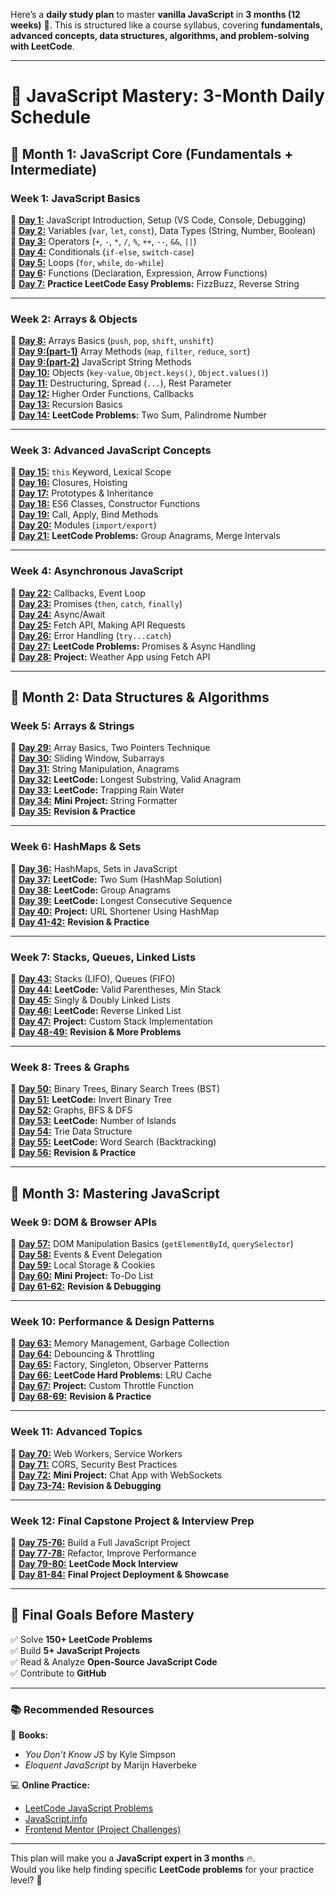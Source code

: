 Here’s a **daily study plan** to master **vanilla JavaScript** in **3 months (12 weeks)** 🚀. This is structured like a course syllabus, covering **fundamentals, advanced concepts, data structures, algorithms, and problem-solving with LeetCode**.

---

# 📅 **JavaScript Mastery: 3-Month Daily Schedule**

## **📌 Month 1: JavaScript Core (Fundamentals + Intermediate)**

### **Week 1: JavaScript Basics**

🔹 **[Day 1:](./month_1/week_1/day_1)** JavaScript Introduction, Setup (VS Code, Console, Debugging)  
🔹 **[Day 2:](./month_1/week_1/day_2)** Variables (`var`, `let`, `const`), Data Types (String, Number, Boolean)  
🔹 **[Day 3:](./month_1/week_1/day_3)** Operators (`+`, `-`, `*`, `/`, `%`, `++`, `--`, `&&`, `||`)  
🔹 **[Day 4:](./month_1/week_1/day_4)** Conditionals (`if-else`, `switch-case`)  
🔹 **[Day 5:](./month_1/week_1/day_5)** Loops (`for`, `while`, `do-while`)  
🔹 **[Day 6](./month_1/week_1/day_6):** Functions (Declaration, Expression, Arrow Functions)  
🔹 **[Day 7:](./month_1/week_1/day_7)** **Practice LeetCode Easy Problems:** FizzBuzz, Reverse String

---

### **Week 2: Arrays & Objects**

🔹 **[Day 8:](./month_1/week_2/day_8)** Arrays Basics (`push`, `pop`, `shift`, `unshift`)  
🔹 **[Day 9:(part-1)](./month_1/week_2/day_9-1)** Array Methods (`map`, `filter`, `reduce`, `sort`)  
🔹 **[Day 9:(part-2)](./month_1/week_2/day_9-2)** JavaScript String Methods  
🔹 **[Day 10:](./month_1/week_2/day_10)** Objects (`key-value`, `Object.keys()`, `Object.values()`)  
🔹 **[Day 11:](./month_1/week_2/day_11)** Destructuring, Spread (`...`), Rest Parameter  
🔹 **[Day 12:](./month_1/week_2/day_12)** Higher Order Functions, Callbacks  
🔹 **[Day 13:](./month_1/week_2/day_13)** Recursion Basics  
🔹 **[Day 14:](./month_1/week_2/day_14)** **LeetCode Problems:** Two Sum, Palindrome Number

---

### **Week 3: Advanced JavaScript Concepts**

🔹 **[Day 15:](./month_1/week_3/day_15)** `this` Keyword, Lexical Scope  
🔹 **[Day 16:](./month_1/week_3/day_16)** Closures, Hoisting  
🔹 **[Day 17:](./month_1/week_3/day_17)** Prototypes & Inheritance  
🔹 **[Day 18:](./month_1/week_3/day_18)** ES6 Classes, Constructor Functions  
🔹 **[Day 19:](./month_1/week_3/day_19)** Call, Apply, Bind Methods  
🔹 **[Day 20:](./month_1/week_3/day_20)** Modules (`import/export`)  
🔹 **[Day 21:](./month_1/week_3/day_21)** **LeetCode Problems:** Group Anagrams, Merge Intervals

---

### **Week 4: Asynchronous JavaScript**

🔹 **[Day 22:](./month_1/week_4/day_22/README.md)** Callbacks, Event Loop  
🔹 **[Day 23:](./month_1/week_4/day_23/README.md)** Promises (`then`, `catch`, `finally`)  
🔹 **[Day 24:](./month_1/week_4/day_24/README.md)** Async/Await  
🔹 **[Day 25:](./month_1/week_4/day_25/README.md)** Fetch API, Making API Requests  
🔹 **[Day 26:](./month_1/week_4/day_26/README.md)** Error Handling (`try...catch`)  
🔹 **[Day 27:](./month_1/week_4/day_27/README.md)** **LeetCode Problems:** Promises & Async Handling  
🔹 **[Day 28:](./month_1/week_4/day_28/README.md)** **Project:** Weather App using Fetch API

---

## **📌 Month 2: Data Structures & Algorithms**

### **Week 5: Arrays & Strings**

🔹 **[Day 29:](./month_1/week_5/day_29)** Array Basics, Two Pointers Technique  
🔹 **[Day 30:](./month_1/week_5/day_30)** Sliding Window, Subarrays  
🔹 **[Day 31:](./month_1/week_5/day_31)** String Manipulation, Anagrams  
🔹 **[Day 32:](./month_1/week_5/day_32)** **LeetCode:** Longest Substring, Valid Anagram  
🔹 **[Day 33:](./month_1/week_5/day_33)** **LeetCode:** Trapping Rain Water  
🔹 **[Day 34:](./month_1/week_5/day_34)** **Mini Project:** String Formatter  
🔹 **[Day 35:](./month_1/week_5/day_35)** **Revision & Practice**

---

### **Week 6: HashMaps & Sets**

🔹 **[Day 36:](./month_1/week_6/day_36/README.md)** HashMaps, Sets in JavaScript  
🔹 **[Day 37:](./month_1/week_6/day_37/README.md)** **LeetCode:** Two Sum (HashMap Solution)  
🔹 **[Day 38:](./month_1/week_6/day_38/README.md)** **LeetCode:** Group Anagrams  
🔹 **[Day 39:](./month_1/week_6/day_39/README.md)** **LeetCode:** Longest Consecutive Sequence  
🔹 **[Day 40:](./month_1/week_6/day_40/README.md)** **Project:** URL Shortener Using HashMap  
🔹 **[Day 41-42:](./month_1/week_6/day_41-42/README.md)** **Revision & Practice**

---

### **Week 7: Stacks, Queues, Linked Lists**

🔹 **[Day 43:](./month_1/week_7/day_43/README.md)** Stacks (LIFO), Queues (FIFO)  
🔹 **[Day 44:](./month_1/week_7/day_44/README.md)** **LeetCode:** Valid Parentheses, Min Stack  
🔹 **[Day 45:](./month_1/week_7/day_45/README.md)** Singly & Doubly Linked Lists  
🔹 **[Day 46:](./month_1/week_7/day_46/README.md)** **LeetCode:** Reverse Linked List  
🔹 **[Day 47:](./month_1/week_7/day_47/README.md)** **Project:** Custom Stack Implementation  
🔹 **[Day 48-49:](./month_1/week_7/day_48-49/README.md)** **Revision & More Problems**

---

### **Week 8: Trees & Graphs**

🔹 **[Day 50:](./month_1/week_8/day_50/README.md)** Binary Trees, Binary Search Trees (BST)  
🔹 **[Day 51:](./month_1/week_8/day_51/README.md)** **LeetCode:** Invert Binary Tree  
🔹 **[Day 52:](./month_1/week_8/day_52/README.md)** Graphs, BFS & DFS  
🔹 **[Day 53:](./month_1/week_8/day_53/README.md)** **LeetCode:** Number of Islands  
🔹 **[Day 54:](./month_1/week_8/day_54/README.md)** Trie Data Structure  
🔹 **[Day 55:](./month_1/week_8/day_55/README.md)** **LeetCode:** Word Search (Backtracking)  
🔹 **[Day 56:](./month_1/week_8/day_56/README.md)** **Revision & Practice**

---

## **📌 Month 3: Mastering JavaScript**

### **Week 9: DOM & Browser APIs**

🔹 **[Day 57:](./month_1/week_9/day_11/README.md)** DOM Manipulation Basics (`getElementById`, `querySelector`)  
🔹 **[Day 58:](./month_1/week_9/day_11/README.md)** Events & Event Delegation  
🔹 **[Day 59:](./month_1/week_9/day_11/README.md)** Local Storage & Cookies  
🔹 **[Day 60:](./month_1/week_9/day_11/README.md)** **Mini Project:** To-Do List  
🔹 **[Day 61-62:](./month_1/week_9/day_11/README.md)** **Revision & Debugging**

---

### **Week 10: Performance & Design Patterns**

🔹 **[Day 63:](./month_1/week_10/day_11/README.md)** Memory Management, Garbage Collection  
🔹 **[Day 64:](./month_1/week_10/day_11/README.md)** Debouncing & Throttling  
🔹 **[Day 65:](./month_1/week_10/day_11/README.md)** Factory, Singleton, Observer Patterns  
🔹 **[Day 66:](./month_1/week_10/day_11/README.md)** **LeetCode Hard Problems:** LRU Cache  
🔹 **[Day 67:](./month_1/week_10/day_11/README.md)** **Project:** Custom Throttle Function  
🔹 **[Day 68-69:](./month_1/week_10/day_11/README.md)** **Revision & Practice**

---

### **Week 11: Advanced Topics**

🔹 **[Day 70:](./month_1/week_11/day_11/README.md)** Web Workers, Service Workers  
🔹 **[Day 71:](./month_1/week_11/day_11/README.md)** CORS, Security Best Practices  
🔹 **[Day 72:](./month_1/week_11/day_11/README.md)** **Mini Project:** Chat App with WebSockets  
🔹 **[Day 73-74:](./month_1/week_11/day_11/README.md)** **Revision & Debugging**

---

### **Week 12: Final Capstone Project & Interview Prep**

🔹 **[Day 75-76:](./month_1/week_12/day_11/README.md)** Build a Full JavaScript Project  
🔹 **[Day 77-78:](./month_1/week_12/day_11/README.md)** Refactor, Improve Performance  
🔹 **[Day 79-80:](./month_1/week_12/day_11/README.md)** **LeetCode Mock Interview**  
🔹 **[Day 81-84:](./month_1/week_12/day_11/README.md)** **Final Project Deployment & Showcase**

---

## **🎯 Final Goals Before Mastery**

✅ Solve **150+ LeetCode Problems**  
✅ Build **5+ JavaScript Projects**  
✅ Read & Analyze **Open-Source JavaScript Code**  
✅ Contribute to **GitHub**

---

### **📚 Recommended Resources**

📖 **Books:**

- _You Don’t Know JS_ by Kyle Simpson
- _Eloquent JavaScript_ by Marijn Haverbeke

💻 **Online Practice:**

- [LeetCode JavaScript Problems](https://leetcode.com/tag/javascript/)
- [JavaScript.info](https://javascript.info/)
- [Frontend Mentor (Project Challenges)](https://www.frontendmentor.io/)

---

This plan will make you a **JavaScript expert in 3 months** 🔥.  
Would you like help finding specific **LeetCode problems** for your practice level? 🚀
